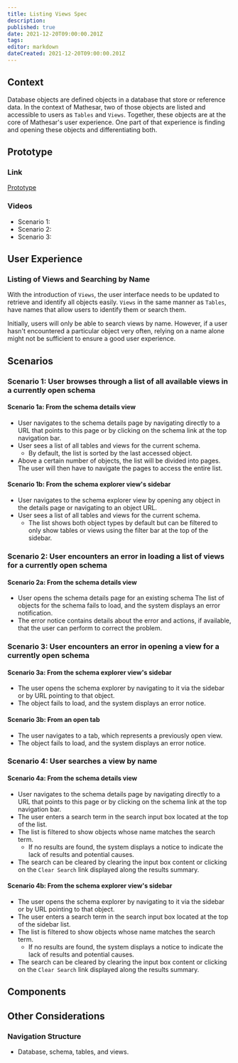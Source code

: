 ```yaml
---
title: Listing Views Spec
description: 
published: true
date: 2021-12-20T09:00:00.201Z
tags: 
editor: markdown
dateCreated: 2021-12-20T09:00:00.201Z
---
```


## Context

Database objects are defined objects in a database that store or reference data. In the context of Mathesar, two of those objects are listed and accessible to users as `Tables` and `Views`. Together, these objects are at the core of Mathesar's user experience. One part of that experience is finding and opening these objects and differentiating both.

## Prototype

### Link

[Prototype](https://mathesar-prototype.netlify.app/)

### Videos

- Scenario 1:
- Scenario 2:
- Scenario 3:

## User Experience

### Listing of Views and Searching by Name

With the introduction of `Views`, the user interface needs to be updated to retrieve and identify all objects easily. `Views` in the same manner as `Tables`, have names that allow users to identify them or search them.

Initially, users will only be able to search views by name. However, if a user hasn't encountered a particular object very often, relying on a name alone might not be sufficient to ensure a good user experience.

## Scenarios

### Scenario 1: User browses through a list of all available views in a currently open schema

#### Scenario 1a: From the schema details view

- User navigates to the schema details page by navigating directly to a URL that points to this page or by clicking on the schema link at the top navigation bar.
- User sees a list of all tables and views for the current schema.
  - By default, the list is sorted by the last accessed object.
- Above a certain number of objects, the list will be divided into pages. The user will then have to navigate the pages to access the entire list.

#### Scenario 1b: From the schema explorer view's sidebar

- User navigates to the schema explorer view by opening any object in the details page or navigating to an object URL.
- User sees a list of all tables and views for the current schema.
  - The list shows both object types by default but can be filtered to only show tables or views using the filter bar at the top of the sidebar.

### Scenario 2: User encounters an error in loading a list of views for a currently open schema

#### Scenario 2a: From the schema details view

- User opens the schema details page for an existing schema
The list of objects for the schema fails to load, and the system displays an error notification.
- The error notice contains details about the error and actions, if available, that the user can perform to correct the problem.

### Scenario 3: User encounters an error in opening a view for a currently open schema

#### Scenario 3a: From the schema explorer view's sidebar

- The user opens the schema explorer by navigating to it via the sidebar or by URL pointing to that object.
- The object fails to load, and the system displays an error notice.

#### Scenario 3b: From an open tab

- The user navigates to a tab, which represents a previously open view.
- The object fails to load, and the system displays an error notice.

### Scenario 4: User searches a view by name

#### Scenario 4a: From the schema details view

- User navigates to the schema details page by navigating directly to a URL that points to this page or by clicking on the schema link at the top navigation bar.
- The user enters a search term in the search input box located at the top of the list.
- The list is filtered to show objects whose name matches the search term.
  - If no results are found, the system displays a notice to indicate the lack of results and potential causes.
- The search can be cleared by clearing the input box content or clicking on the `Clear Search` link displayed along the results summary.

#### Scenario 4b: From the schema explorer view's sidebar

- The user opens the schema explorer by navigating to it via the sidebar or by URL pointing to that object.
- The user enters a search term in the search input box located at the top of the sidebar list.
- The list is filtered to show objects whose name matches the search term.
  - If no results are found, the system displays a notice to indicate the lack of results and potential causes.
- The search can be cleared by clearing the input box content or clicking on the `Clear Search` link displayed along the results summary.

## Components

## Other Considerations

### Navigation Structure

- Database, schema, tables, and views.
